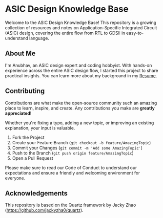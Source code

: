 # ASIC Design Knowledge Base

Welcome to the ASIC Design Knowledge Base! This repository is a growing collection of resources and notes on Application-Specific Integrated Circuit (ASIC) design, covering the entire flow from RTL to GDSII in easy-to-understand language.

## About Me

I'm Anubhav, an ASIC design expert and coding hobbyist. With hands-on experience across the entire ASIC design flow, I started this project to share practical insights. You can learn more about my background in my [Resume](https://akiitr.github.io/resume).

## Contributing

Contributions are what make the open-source community such an amazing place to learn, inspire, and create. Any contributions you make are **greatly appreciated**!

Whether you're fixing a typo, adding a new topic, or improving an existing explanation, your input is valuable.

1.  Fork the Project
2.  Create your Feature Branch (`git checkout -b feature/AmazingTopic`)
3.  Commit your Changes (`git commit -m 'Add some AmazingTopic'`)
4.  Push to the Branch (`git push origin feature/AmazingTopic`)
5.  Open a Pull Request

Please make sure to read our Code of Conduct to understand our expectations and ensure a friendly and welcoming environment for everyone.

## Acknowledgements

This repository is based on the Quartz framework by Jacky Zhao (https://github.com/jackyzha0/quartz).



